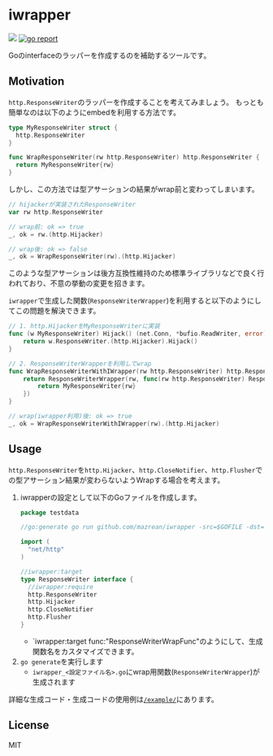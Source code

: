 # iwrapper
[![](https://github.com/mazrean/iwrapper/workflows/Release/badge.svg)](https://github.com/mazrean/iwrapper/actions)
[![go report](https://goreportcard.com/badge/mazrean/iwrapper)](https://goreportcard.com/report/mazrean/iwrapper)

Goのinterfaceのラッパーを作成するのを補助するツールです。

## Motivation
`http.ResponseWriter`のラッパーを作成することを考えてみましょう。
もっとも簡単なのは以下のようにembedを利用する方法です。
```go
type MyResponseWriter struct {
  http.ResponseWriter
}

func WrapResponseWriter(rw http.ResponseWriter) http.ResponseWriter {
  return MyResponseWriter{rw}
}
```
しかし、この方法では型アサーションの結果がwrap前と変わってしまいます。
```go
// hijackerが実装されたResponseWriter
var rw http.ResponseWriter

// wrap前: ok => true
_, ok = rw.(http.Hijacker)

// wrap後: ok => false
_, ok = WrapResponseWriter(rw).(http.Hijacker)
```
このような型アサーションは後方互換性維持のため標準ライブラリなどで良く行われており、不意の挙動の変更を招きます。

`iwrapper`で生成した関数(`ResponseWriterWrapper`)を利用すると以下のようにしてこの問題を解決できます。
```go
// 1. http.HijackerをMyResponseWriterに実装
func (w MyResponseWriter) Hijack() (net.Conn, *bufio.ReadWriter, error) {
	return w.ResponseWriter.(http.Hijacker).Hijack()
}

// 2. ResponseWriterWrapperを利用してwrap
func WrapResponseWriterWithIWrapper(rw http.ResponseWriter) http.ResponseWriter {
	return ResponseWriterWrapper(rw, func(rw http.ResponseWriter) ResponseWriter {
		return MyResponseWriter{rw}
	})
}

// wrap(iwrapper利用)後: ok => true
_, ok = WrapResponseWriterWithIWrapper(rw).(http.Hijacker)
```

## Usage
`http.ResponseWriter`を`http.Hijacker`、`http.CloseNotifier`、`http.Flusher`での型アサーション結果が変わらないようWrapする場合を考えます。
1. iwrapperの設定として以下のGoファイルを作成します。
   ```go
   package testdata

   //go:generate go run github.com/mazrean/iwrapper -src=$GOFILE -dst=iwrapper_$GOFILE

   import (
     "net/http"
   )

   //iwrapper:target
   type ResponseWriter interface {
     //iwrapper:require
     http.ResponseWriter
     http.Hijacker
     http.CloseNotifier
     http.Flusher
   }
   ```
   - `iwrapper:target func:"ResponseWriterWrapFunc"のようにして、生成関数名をカスタマイズできます。
2. `go generate`を実行します
   - `iwrapper_<設定ファイル名>.go`にwrap用関数(`ResponseWriterWrapper`)が生成されます

詳細な生成コード・生成コードの使用例は[`/example/`](https://github.com/mazrean/iwrapper/tree/main/example/)にあります。

## License

MIT
